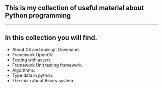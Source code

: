 ## This is my collection of useful material about Python programming
---
## In this collection you will find.
- About Git and main git Command.
- Framework OpenCV.
- Testing with assert.
- Framework Unit testing framework.
- Algorithms.
- Type data in python.
- The main about Binary system.
